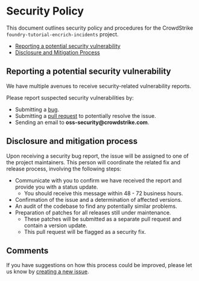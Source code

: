 # Security Policy

This document outlines security policy and procedures for the CrowdStrike `foundry-tutorial-encrich-incidents` project.

+ [Reporting a potential security vulnerability](#reporting-a-potential-security-vulnerability)
+ [Disclosure and Mitigation Process](#disclosure-and-mitigation-process)

## Reporting a potential security vulnerability

We have multiple avenues to receive security-related vulnerability reports.

Please report suspected security vulnerabilities by:

+ Submitting a [bug](https://github.com/CrowdStrike/foundry-tutorial-encrich-incidents).
+ Submitting a [pull request](https://github.com/CrowdStrike/foundry-tutorial-encrich-incidents/pulls) to potentially resolve the issue.
+ Sending an email to __oss-security@crowdstrike.com__.

## Disclosure and mitigation process

Upon receiving a security bug report, the issue will be assigned to one of the project maintainers. This person will coordinate the related fix and release process, involving the following steps:
+ Communicate with you to confirm we have received the report and provide you with a status update.
    - You should receive this message within 48 - 72 business hours.
+ Confirmation of the issue and a determination of affected versions.
+ An audit of the codebase to find any potentially similar problems.
+ Preparation of patches for all releases still under maintenance.
    - These patches will be submitted as a separate pull request and contain a version update.
    - This pull request will be flagged as a security fix.

## Comments

If you have suggestions on how this process could be improved, please let us know by [creating a new issue](https://github.com/CrowdStrike/foundry-tutorial-encrich-incidents/issues).
